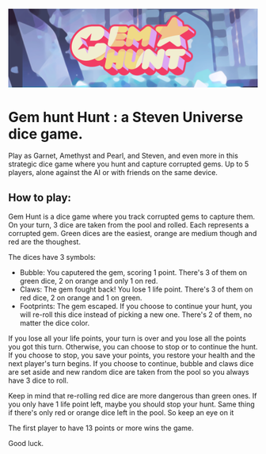 ![Gem Hunt banner](doc/readme-banner.png "Gem Hunt banner")

# Gem hunt Hunt : a Steven Universe dice game.

Play as Garnet, Amethyst and Pearl, and Steven, and even more in this strategic
dice game where you hunt and capture corrupted gems. Up to 5 players, alone
against the AI or with friends on the same device.

## How to play:

Gem Hunt is a dice game where you track corrupted gems to capture them. On your
turn, 3 dice are taken from the pool and rolled. Each represents a corrupted
gem. Green dices are the easiest, orange are medium though and red are the
thoughest.

The dices have 3 symbols:

- Bubble: You caputered the gem, scoring 1 point. There's 3 of them on green
dice, 2 on orange and only 1 on red.
- Claws: The gem fought back! You lose 1 life point. There's 3 of them on red
dice, 2 on orange and 1 on green.
- Footprints: The gem escaped. If you choose to continue your hunt, you will
re-roll this dice instead of picking a new one. There's 2 of them, no matter the
dice color.

If you lose all your life points, your turn is over and you lose all the points
you got this turn. Otherwise, you can choose to stop or to continue the hunt. If
you choose to stop, you save your points, you restore your health and the next
player's turn begins. If you choose to continue, bubble and claws dice are set
aside and new random dice are taken from the pool so you always have 3 dice to
roll.

Keep in mind that re-rolling red dice are more dangerous than green ones. If you
only have 1 life point left, maybe you should stop your hunt. Same thing if
there's only red or orange dice left in the pool. So keep an eye on it

The first player to have 13 points or more wins the game.

Good luck.
